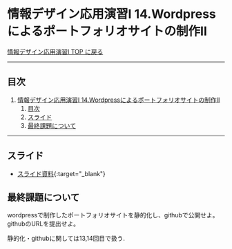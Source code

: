 # 情報デザイン応用演習I 14.Wordpressによるポートフォリオサイトの制作II

[情報デザイン応用演習I TOP に戻る](./index.md)

---

## 目次

1. [情報デザイン応用演習I 14.Wordpressによるポートフォリオサイトの制作II](#情報デザイン応用演習i-14wordpressによるポートフォリオサイトの制作ii)
   1. [目次](#目次)
   2. [スライド](#スライド)
   3. [最終課題について](#最終課題について)

---

## スライド

- [スライド資料](./ida_14slide.pdf){:target="_blank"}

## 最終課題について
wordpressで制作したポートフォリオサイトを静的化し、githubで公開せよ。
githubのURLを提出せよ。

静的化・githubに関しては13,14回目で扱う.


